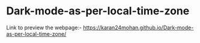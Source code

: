 # Dark-mode-as-per-local-time-zone
Link to preview the webpage:- https://karan24mohan.github.io/Dark-mode-as-per-local-time-zone/
